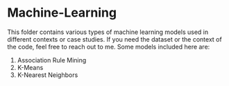 # Machine-Learning

This folder contains various types of machine learning models used in different contexts or case studies. If you need the dataset or the context of the code, feel free to reach out to me. Some models included here are:

1. Association Rule Mining
2. K-Means
3. K-Nearest Neighbors
